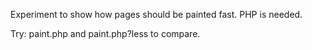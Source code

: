 Experiment to show how pages should be painted fast.
PHP is needed.

Try: paint.php and paint.php?less to compare.
